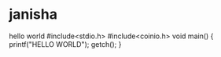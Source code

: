 # janisha
hello world
#include<stdio.h>
#include<coinio.h>
void main()
{
printf("HELLO WORLD");
getch();
}
